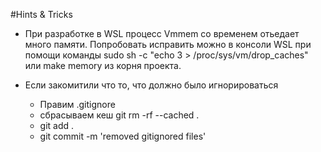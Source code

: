 #Hints & Tricks

- При разработке в WSL процесс Vmmem со временем отьедает много памяти. Попробовать исправить можно в консоли WSL
  при помощи команды sudo sh -c "echo 3 > /proc/sys/vm/drop_caches" или make memory из корня проекта.

- Если закомитили что то, что должно было игнорироваться
  - Правим .gitignore
  - сбрасываем кеш git rm -rf --cached .
  - git add .
  - git commit -m 'removed gitignored files'